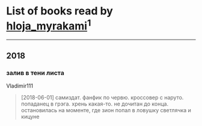 # List of books read by [hloja_myrakami](http://vk.com/id3951663)<sup>1</sup>
---

## 2018

### залив в тени листа
Vladimir111
> [2018-06-01] самиздат. фанфик по червю. кроссовер с наруто. попаданец в грэга. хрень какая-то. не дочитан до конца. остановилась на моменте, где зион попал в ловушку светлячка и кицуне



